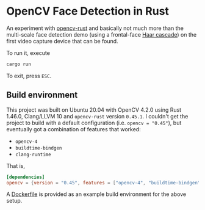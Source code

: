 # OpenCV Face Detection in Rust

An experiment with [opencv-rust](https://github.com/twistedfall/opencv-rust) and
basically not much more than the multi-scale face detection demo
(using a frontal-face [Haar cascade](https://docs.opencv.org/4.2.0/db/d28/tutorial_cascade_classifier.html))
on the first video capture device that can be found. 

To run it, execute

```bash
cargo run
```

To exit, press `ESC`.

## Build environment

This project was built on Ubuntu 20.04 with OpenCV 4.2.0 using Rust 1.46.0, Clang/LLVM 10 and
`opencv-rust` version `0.45.1`. I couldn't get the project to build with a default
configuration (i.e. `opencv = "0.45"`), but eventually got a combination of features that worked:

- `opencv-4`
- `buildtime-bindgen`
- `clang-runtime`

That is,

```toml
[dependencies]
opencv = {version = "0.45", features = ["opencv-4", "buildtime-bindgen", "clang-runtime"]}
```

A [Dockerfile](Dockerfile) is provided as an example build environment for the above setup.
